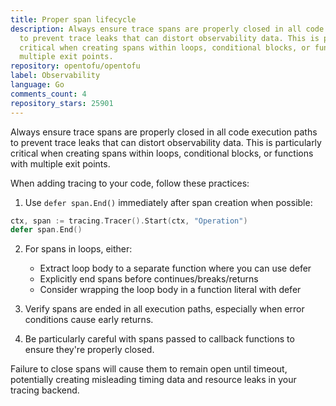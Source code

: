 ```yaml
---
title: Proper span lifecycle
description: Always ensure trace spans are properly closed in all code execution paths
  to prevent trace leaks that can distort observability data. This is particularly
  critical when creating spans within loops, conditional blocks, or functions with
  multiple exit points.
repository: opentofu/opentofu
label: Observability
language: Go
comments_count: 4
repository_stars: 25901
---
```


Always ensure trace spans are properly closed in all code execution paths to prevent trace leaks that can distort observability data. This is particularly critical when creating spans within loops, conditional blocks, or functions with multiple exit points.

When adding tracing to your code, follow these practices:

1. Use `defer span.End()` immediately after span creation when possible:
```go
ctx, span := tracing.Tracer().Start(ctx, "Operation")
defer span.End()
```

2. For spans in loops, either:
   - Extract loop body to a separate function where you can use defer
   - Explicitly end spans before continues/breaks/returns
   - Consider wrapping the loop body in a function literal with defer

3. Verify spans are ended in all execution paths, especially when error conditions cause early returns.

4. Be particularly careful with spans passed to callback functions to ensure they're properly closed.

Failure to close spans will cause them to remain open until timeout, potentially creating misleading timing data and resource leaks in your tracing backend.